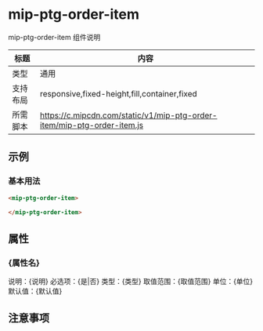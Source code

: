 # mip-ptg-order-item

mip-ptg-order-item 组件说明

标题|内容
----|----
类型|通用
支持布局|responsive,fixed-height,fill,container,fixed
所需脚本|https://c.mipcdn.com/static/v1/mip-ptg-order-item/mip-ptg-order-item.js

## 示例

### 基本用法
```html
<mip-ptg-order-item>

</mip-ptg-order-item>
```

## 属性

### {属性名}

说明：{说明}
必选项：{是|否}
类型：{类型}
取值范围：{取值范围}
单位：{单位}
默认值：{默认值}

## 注意事项

